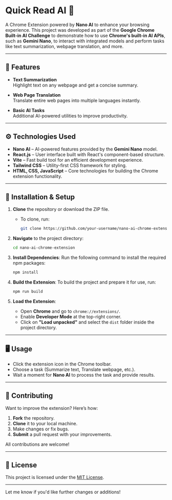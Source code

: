 # **Quick Read AI** 🚀

A Chrome Extension powered by **Nano AI** to enhance your browsing experience. This project was developed as part of the **Google Chrome Built-in AI Challenge** to demonstrate how to use **Chrome's built-in AI APIs**, such as **Gemini Nano**, to interact with integrated models and perform tasks like text summarization, webpage translation, and more.

---

## 📝 **Features**

- **Text Summarization**  
  Highlight text on any webpage and get a concise summary.

- **Web Page Translation**  
  Translate entire web pages into multiple languages instantly.

- **Basic AI Tasks**  
  Additional AI-powered utilities to improve productivity.

---

## ⚙️ **Technologies Used**

- **Nano AI** – AI-powered features provided by the **Gemini Nano** model.
- **React.js** – User interface built with React's component-based structure.
- **Vite** – Fast build tool for an efficient development experience.
- **Tailwind CSS** – Utility-first CSS framework for styling.
- **HTML, CSS, JavaScript** – Core technologies for building the Chrome extension functionality.

---

## 🚀 **Installation & Setup**

1. **Clone** the repository or download the ZIP file.
   - To clone, run:
     ```bash
     git clone https://github.com/your-username/nano-ai-chrome-extension.git
     ```
   
2. **Navigate** to the project directory:
   ```bash
   cd nano-ai-chrome-extension
   ```

3. **Install Dependencies**:
   Run the following command to install the required npm packages:
   ```bash
   npm install
   ```

4. **Build the Extension**:
   To build the project and prepare it for use, run:
   ```bash
   npm run build
   ```

5. **Load the Extension**:
   - Open **Chrome** and go to `chrome://extensions/`.
   - Enable **Developer Mode** at the top-right corner.
   - Click on **"Load unpacked"** and select the `dist` folder inside the project directory.

---

## 🖥️ **Usage**

- Click the extension icon in the Chrome toolbar.
- Choose a task (Summarize text, Translate webpage, etc.).
- Wait a moment for **Nano AI** to process the task and provide results.

---

## 🤝 **Contributing**

Want to improve the extension? Here’s how:

1. **Fork** the repository.
2. **Clone** it to your local machine.
3. Make changes or fix bugs.
4. **Submit** a pull request with your improvements.

All contributions are welcome!

---

## 📄 **License**

This project is licensed under the [MIT License](LICENSE).

---

Let me know if you'd like further changes or additions!
